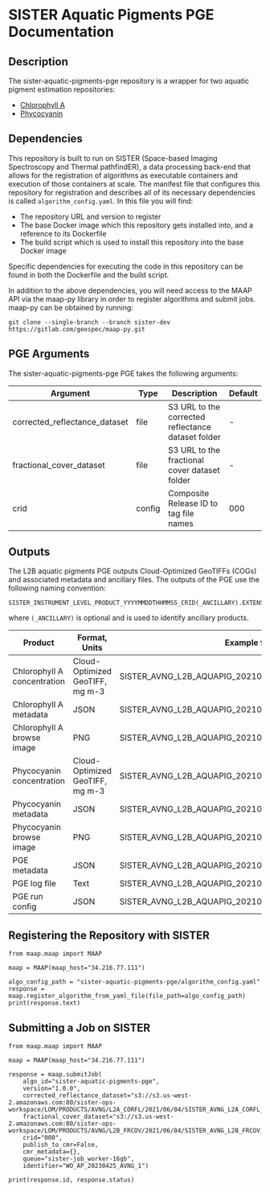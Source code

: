 # SISTER Aquatic Pigments PGE Documentation

## Description

The sister-aquatic-pigments-pge repository is a wrapper for two aquatic pigment estimation repositories:
* [Chlorophyll A](https://github.com/EnSpec/sister-mdn_chlorophyll)
* [Phycocyanin](https://github.com/EnSpec/sister-mdn_phycocyanin)

## Dependencies

This repository is built to run on SISTER (Space-based Imaging Spectroscopy and Thermal pathfindER), a data 
processing back-end that allows for the registration of algorithms as executable containers and execution of those 
containers at scale.  The manifest file that configures this repository for registration and describes all of its 
necessary dependencies is called `algorithm_config.yaml`.  In this file you will find:

* The repository URL and version to register
* The base Docker image which this repository gets installed into, and a reference to its Dockerfile
* The build script which is used to install this repository into the base Docker image

Specific dependencies for executing the code in this repository can be found in both the Dockerfile and the build 
script.

In addition to the above dependencies, you will need access to the MAAP API via the maap-py library in order to 
register algorithms and submit jobs.  maap-py can be obtained by running:

    git clone --single-branch --branch sister-dev https://gitlab.com/geospec/maap-py.git

## PGE Arguments

The sister-aquatic-pigments-pge PGE takes the following arguments:


| Argument                      | Type   | Description                                        | Default |
|-------------------------------|--------|----------------------------------------------------|---------|
| corrected_reflectance_dataset | file   | S3 URL to the corrected reflectance dataset folder | -       |
| fractional_cover_dataset      | file   | S3 URL to the fractional cover dataset folder      | -       |
| crid                          | config | Composite Release ID to tag file names             | 000     |

## Outputs

The L2B aquatic pigments PGE outputs Cloud-Optimized GeoTIFFs (COGs) and associated metadata and ancillary files. The 
outputs of the PGE use the following naming convention:

    SISTER_INSTRUMENT_LEVEL_PRODUCT_YYYYMMDDTHHMMSS_CRID(_ANCILLARY).EXTENSION

where `(_ANCILLARY)` is optional and is used to identify ancillary products.

| Product                     | Format, Units                   | Example filename                                           |
|-----------------------------|---------------------------------|------------------------------------------------------------|
| Chlorophyll A concentration | Cloud-Optimized GeoTIFF, mg m-3 | SISTER_AVNG_L2B_AQUAPIG_20210604T090303_000_CHL.tif        |
| Chlorophyll A metadata      | JSON                            | SISTER_AVNG_L2B_AQUAPIG_20210604T090303_000_CHL.met.json   |
| Chlorophyll A browse image  | PNG                             | SISTER_AVNG_L2B_AQUAPIG_20210604T090303_000_CHL.png        |
| Phycocyanin concentration   | Cloud-Optimized GeoTIFF, mg m-3 | SISTER_AVNG_L2B_AQUAPIG_20210604T090303_000_PHYCO.tif      |
| Phycocyanin metadata        | JSON                            | SISTER_AVNG_L2B_AQUAPIG_20210604T090303_000_PHYCO.met.json |
| Phycocyanin browse image    | PNG                             | SISTER_AVNG_L2B_AQUAPIG_20210604T090303_000_PHYCO.png      |
| PGE metadata                | JSON                            | SISTER_AVNG_L2B_AQUAPIG_20210604T090303_000.met.json       |
| PGE log file                | Text                            | SISTER_AVNG_L2B_AQUAPIG_20210604T090303_000.log            |
| PGE run config              | JSON                            | SISTER_AVNG_L2B_AQUAPIG_20210604T090303_000.runconfig.json |

## Registering the Repository with SISTER

    from maap.maap import MAAP
    
    maap = MAAP(maap_host="34.216.77.111")
    
    algo_config_path = "sister-aquatic-pigments-pge/algorithm_config.yaml"
    response = maap.register_algorithm_from_yaml_file(file_path=algo_config_path)
    print(response.text)

## Submitting a Job on SISTER

    from maap.maap import MAAP
    
    maap = MAAP(maap_host="34.216.77.111")
    
    response = maap.submitJob(
        algo_id="sister-aquatic-pigments-pge",
        version="1.0.0",
        corrected_reflectance_dataset="s3://s3.us-west-2.amazonaws.com:80/sister-ops-workspace/LOM/PRODUCTS/AVNG/L2A_CORFL/2021/06/04/SISTER_AVNG_L2A_CORFL_20210604T090303_001",
        fractional_cover_dataset="s3://s3.us-west-2.amazonaws.com:80/sister-ops-workspace/LOM/PRODUCTS/AVNG/L2B_FRCOV/2021/06/04/SISTER_AVNG_L2B_FRCOV_20210604T090303_001",
        crid="000",
        publish_to_cmr=False,
        cmr_metadata={},
        queue="sister-job_worker-16gb",
        identifier="WO_AP_20230425_AVNG_1")
    
    print(response.id, response.status)
